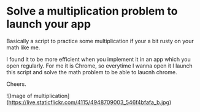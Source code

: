 # Solve a multiplication problem to launch your app

Basically a script to practice some multiplication if your a bit rusty on your math like me. 

I found it to be more efficient when you implement it in an app which you open regularly. For me it is Chrome, so everytime I wanna open it I launch this script and solve the math problem to be able to laucnh chrome. 

Cheers. 

![Image of multiplication]
(https://live.staticflickr.com/4115/4948709003_546f4bfafa_b.jpg)
